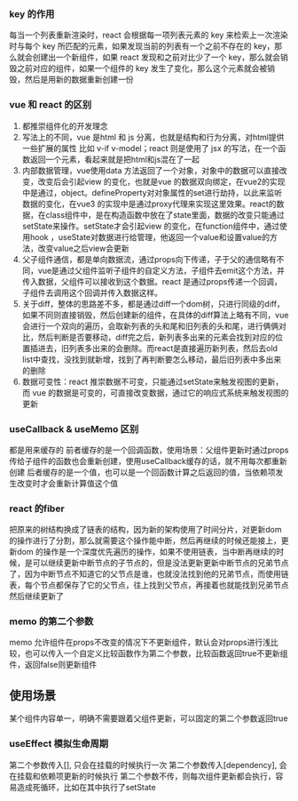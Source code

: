 ### key 的作用
每当一个列表重新渲染时，react 会根据每一项列表元素的 key 来检索上一次渲染时与每个 key 所匹配的元素，如果发现当前的列表有一个之前不存在的 key，那么就会创建出一个新组件，如果 react 发现和之前对比少了一个 key，那么就会销毁之前对应的组件，如果一个组件的 key 发生了变化，那么这个元素就会被销毁，然后是用新的数据重新创建一份

### vue 和 react 的区别
1. 都推崇组件化的开发理念
2. 写法上的不同，vue 是html 和 js 分离，也就是结构和行为分离，对html提供一些扩展的属性 比如 v-if v-model；react 则是使用了 jsx 的写法，在一个函数返回一个元素，看起来就是把html和js混在了一起
3. 内部数据管理，vue使用data 方法返回了一个对象，对象中的数据可以直接改变，改变后会引起view 的变化，也就是vue 的数据双向绑定，在vue2的实现中是通过，object。defineProperty对对象属性的set进行劫持，以此来监听数据的变化，在vue3 的实现中是通过proxy代理来实现这里效果。react的数据，在class组件中，是在构造函数中放在了state里面，数据的改变只能通过setState来操作。setState才会引起view 的变化，在function组件中，通过使用hook ，useState对数据进行给管理，他返回一个value和设置value的方法，改变value之后view会更新
4. 父子组件通信，都是单向数据流，通过props向下传递，子于父的通信略有不同，vue是通过父组件监听子组件的自定义方法，子组件去emit这个方法，并传入数据，父组件可以接收到这个数据。react 是通过props传递一个回调，子组件去调用这个回调并传入数据这样。
5. 关于diff，整体的思路差不多，都是通过diff一个dom树，只进行同级的diff，如果不同则直接销毁，然后创建新的组件，在具体的diff算法上略有不同，vue会进行一个双向的遍历，会取新列表的头和尾和旧列表的头和尾，进行俩俩对比，然后判断是否要移动，diff完之后，新列表多出来的元素会找到对应的位置插进去，旧列表多出来的会删除。而react是直接遍历新列表，然后去old list中查找，没找到就新增，找到了再判断要怎么移动，最后旧列表中多出来的删除
6. 数据可变性：react 推崇数据不可变，只能通过setState来触发视图的更新，而 vue 的数据是可变的，可直接改变数据，通过它的响应式系统来触发视图的更新

### useCallback & useMemo 区别
都是用来缓存的
前者缓存的是一个回调函数，使用场景：父组件更新时通过props传给子组件的函数也会重新创建，使用useCallback缓存的话，就不用每次都重新创建
后者缓存的是一个值，也可以是一个回函数计算之后返回的值，当依赖项发生改变时才会重新计算值这个值

### react 的fiber
把原来的树结构换成了链表的结构，因为新的架构使用了时间分片，对更新dom的操作进行了分割，那么就需要这个操作能中断，然后再继续的时候还能接上，更新dom 的操作是一个深度优先遍历的操作，如果不使用链表，当中断再继续的时候，是可以继续更新中断节点的子节点的，但是没法更新更新中断节点的兄弟节点了，因为中断节点不知道它的父节点是谁，也就没法找到他的兄弟节点，而使用链表，每个节点都保存了它的父节点，往上找到父节点，再接着也就能找到兄弟节点然后继续更新了

### memo 的第二个参数
memo 允许组件在props不改变的情况下不更新组件，默认会对props进行浅比较，也可以传入一个自定义比较函数作为第二个参数，比较函数返回true不更新组件，返回false则更新组件
## 使用场景
某个组件内容单一，明确不需要跟着父组件更新，可以固定的第二个参数返回true

### useEffect 模拟生命周期
第二个参数传入[], 只会在挂载的时候执行一次
第二个参数传入[dependency], 会在挂载和依赖项更新的时候执行
第二个参数不传，则每次组件更新都会执行，容易造成死循环，比如在其中执行了setState